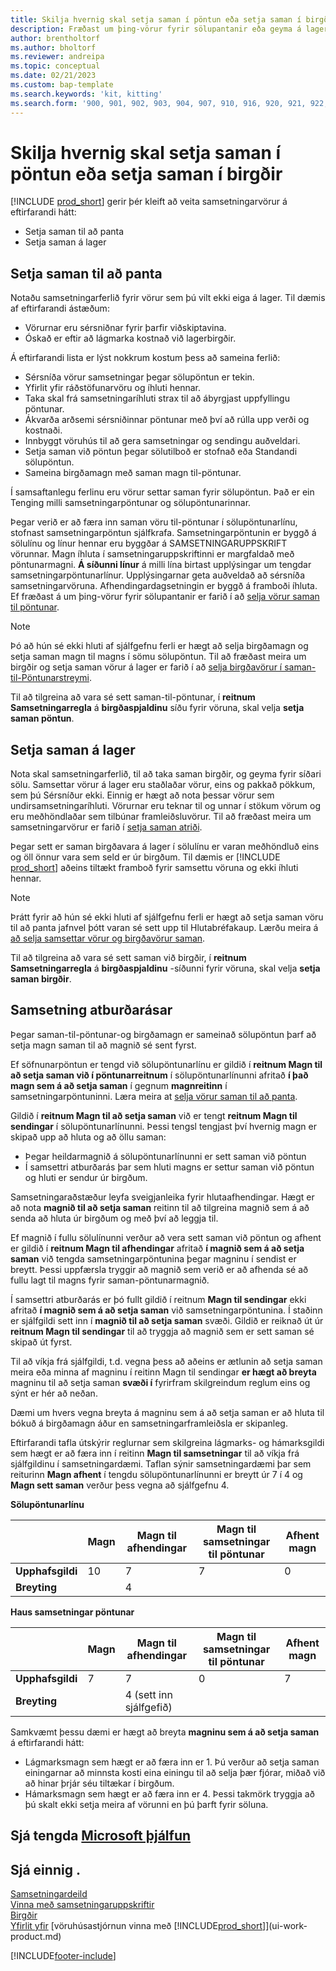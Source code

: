 ```yaml
---
title: Skilja hvernig skal setja saman í pöntun eða setja saman í birgðir
description: Fræðast um þing-vörur fyrir sölupantanir eða geyma á lager fyrir síðari sölu.
author: brentholtorf
ms.author: bholtorf
ms.reviewer: andreipa
ms.topic: conceptual
ms.date: 02/21/2023
ms.custom: bap-template
ms.search.keywords: 'kit, kitting'
ms.search.form: '900, 901, 902, 903, 904, 907, 910, 916, 920, 921, 922, 923, 940, 941, 942, 930, 931, 932, 914, 915, 905'
---
```

# <a name="understanding-assemble-to-order-and-assemble-to-stock" />Skilja hvernig skal setja saman í pöntun eða setja saman í birgðir

[!INCLUDE [prod_short](includes/prod_short.md)] gerir þér kleift að veita samsetningarvörur á eftirfarandi hátt:

* Setja saman til að panta  
* Setja saman á lager  

## <a name="assemble-to-order" />Setja saman til að panta

Notaðu samsetningarferlið fyrir vörur sem þú vilt ekki eiga á lager. Til dæmis af eftirfarandi ástæðum:

* Vörurnar eru sérsniðnar fyrir þarfir viðskiptavina.
* Óskað er eftir að lágmarka kostnað við lagerbirgðir.

Á eftirfarandi lista er lýst nokkrum kostum þess að sameina ferlið:  

* Sérsníða vörur samsetningar þegar sölupöntun er tekin.  
* Yfirlit yfir ráðstöfunarvöru og íhluti hennar.  
* Taka skal frá samsetningaríhluti strax til að ábyrgjast uppfyllingu pöntunar.  
* Ákvarða arðsemi sérsniðinnar pöntunar með því að rúlla upp verði og kostnaði.  
* Innbyggt vöruhús til að gera samsetningar og sendingu auðveldari.  
* Setja saman við pöntun þegar sölutilboð er stofnað eða Standandi sölupöntun.  
* Sameina birgðamagn með saman magn til-pöntunar.  

Í samsaftanlegu ferlinu eru vörur settar saman fyrir sölupöntun. Það er ein Tenging milli samsetningarpöntunar og sölupöntunarinnar.  

Þegar verið er að færa inn saman vöru til-pöntunar í sölupöntunarlínu, stofnast samsetningarpöntun sjálfkrafa. Samsetningarpöntunin er byggð á sölulínu og línur hennar eru byggðar á SAMSETNINGARUPPSKRIFT vörunnar. Magn íhluta í samsetningaruppskriftinni er margfaldað með pöntunarmagni.  **Á síðunni línur**  á milli lína birtast upplýsingar um tengdar samsetningarpöntunarlínur. Upplýsingarnar geta auðveldað að sérsníða samsetningarvöruna. Afhendingardagsetningin er byggð á framboði íhluta. Ef fræðast á um þing-vörur fyrir sölupantanir er farið í að  [selja vörur saman til pöntunar](assembly-how-to-sell-items-assembled-to-order.md).  

> [!NOTE]  
> Þó að hún sé ekki hluti af sjálfgefnu ferli er hægt að selja birgðamagn og setja saman magn til magns í sömu sölupöntun. Til að fræðast meira um birgðir og setja saman vörur á lager er farið í að  [selja birgðavörur í saman-til-Pöntunarstreymi](assembly-how-to-sell-inventory-items-in-assemble-to-order-flows.md).  

Til að tilgreina að vara sé sett saman-til-pöntunar, í  **reitnum Samsetningarregla**  á  **birgðaspjaldinu**  síðu fyrir vöruna, skal velja  **setja saman pöntun**.  

## <a name="assemble-to-stock" />Setja saman á lager

Nota skal samsetningarferlið, til að taka saman birgðir, og geyma fyrir síðari sölu. Samsettar vörur á lager eru staðlaðar vörur, eins og pakkað pökkum, sem þú Sérsníður ekki. Einnig er hægt að nota þessar vörur sem undirsamsetningaríhluti. Vörurnar eru teknar til og unnar í stökum vörum og eru meðhöndlaðar sem tilbúnar framleiðsluvörur. Til að fræðast meira um samsetningarvörur er farið í  [setja saman atriði](assembly-how-to-assemble-items.md).  

Þegar sett er saman birgðavara á lager í sölulínu er varan meðhöndluð eins og öll önnur vara sem seld er úr birgðum. Til dæmis er  [!INCLUDE [prod_short](includes/prod_short.md)]  aðeins tiltækt framboð fyrir samsettu vöruna og ekki íhluti hennar.  

> [!NOTE]  
> Þrátt fyrir að hún sé ekki hluti af sjálfgefnu ferli er hægt að setja saman vöru til að panta jafnvel þótt varan sé sett upp til Hlutabréfakaup. Lærðu meira á  [að selja samsettar vörur og birgðavörur saman](assembly-how-to-sell-assemble-to-order-items-and-inventory-items-together.md).  

Til að tilgreina að vara sé sett saman við birgðir, í  **reitnum Samsetningarregla**  á  **birgðaspjaldinu**  -síðunni fyrir vöruna, skal velja  **setja saman birgðir**.  

## <a name="combination-scenarios" />Samsetning atburðarásar

Þegar saman-til-pöntunar-og birgðamagn er sameinað sölupöntun þarf að setja magn saman til að magnið sé sent fyrst.  

Ef söfnunarpöntun er tengd við sölupöntunarlínu er gildið í  **reitnum Magn til að setja saman við í pöntunarreitnum**  í sölupöntunarlínunni afritað  **í það magn sem á að setja saman**  í gegnum  **magnreitinn**  í samsetningarpöntuninni. Læra meira at  [selja vörur saman til að panta](assembly-how-to-sell-items-assembled-to-order.md).  

Gildið í  **reitnum Magn til að setja saman**  við er tengt  **reitnum Magn til sendingar**  í sölupöntunarlínunni. Þessi tengsl tengjast því hvernig magn er skipað upp að hluta og að öllu saman:

* Þegar heildarmagnið á sölupöntunarlínunni er sett saman við pöntun
* Í samsettri atburðarás þar sem hluti magns er settur saman við pöntun og hluti er sendur úr birgðum.

Samsetningaraðstæður leyfa sveigjanleika fyrir hlutaafhendingar. Hægt er að nota  **magnið til að setja saman**  reitinn til að tilgreina magnið sem á að senda að hluta úr birgðum og með því að leggja til.  

Ef magnið í fullu sölulínunni verður að vera sett saman við pöntun og afhent er gildið í  **reitnum Magn til afhendingar**  afritað  **í magnið sem á að setja saman**  við tengda samsetningarpöntunina þegar magninu í sendist er breytt. Þessi uppfærsla tryggir að magnið sem verið er að afhenda sé að fullu lagt til magns fyrir saman-pöntunarmagnið.  

Í samsettri atburðarás er þó fullt gildið í reitnum  **Magn til sendingar**  ekki afritað  **í magnið sem á að setja saman**  við samsetningarpöntunina. Í staðinn er sjálfgildi sett inn í  **magnið til að setja saman**  svæði. Gildið er reiknað út úr  **reitnum Magn til sendingar**  til að tryggja að magnið sem er sett saman sé skipað út fyrst.

Til að víkja frá sjálfgildi, t.d. vegna þess að aðeins er ætlunin að setja saman meira eða minna af magninu í reitinn Magn til sendingar  **er hægt að breyta**  magninu til að setja saman  **svæði í**  fyrirfram skilgreindum reglum eins og sýnt er hér að neðan.  

Dæmi um hvers vegna breyta á magninu sem á að setja saman er að hluta til bókuð á birgðamagn áður en samsetningarframleiðsla er skipanleg.  

Eftirfarandi tafla útskýrir reglurnar sem skilgreina lágmarks- og hámarksgildi sem hægt er að færa inn í reitinn **Magn til samsetningar** til að víkja frá sjálfgildinu í samsetningardæmi. Taflan sýnir samsetningardæmi þar sem reiturinn **Magn afhent** í tengdu sölupöntunarlínunni er breytt úr 7 í 4 og **Magn sett saman** verður þess vegna að sjálfgefnu 4.  

**Sölupöntunarlínu**

|                | **Magn** | **Magn til afhendingar** | **Magn til samsetningar til pöntunar** | **Afhent magn** |
|----------------|--------------|------------------|-------------------------------|----------------------|
|**Upphafsgildi**| 10          | 7                | 7                             | 0                    |
|**Breyting**      |              | 4                |                               |                      |

**Haus samsetningar pöntunar**

|                | **Magn** | **Magn til afhendingar** | **Magn til samsetningar til pöntunar** | **Afhent magn** |
|----------------|--------------|------------------|-------------------------------|----------------------|
|**Upphafsgildi**| 7           | 7                | 0                             | 7                    |
|**Breyting**      |              | 4 (sett inn sjálfgefið)|                         |                      |

Samkvæmt þessu dæmi er hægt að breyta  **magninu sem á að setja saman**  á eftirfarandi hátt:  

* Lágmarksmagn sem hægt er að færa inn er 1. Þú verður að setja saman einingarnar að minnsta kosti eina einingu til að selja þær fjórar, miðað við að hinar þrjár séu tiltækar í birgðum.  
* Hámarksmagn sem hægt er að færa inn er 4. Þessi takmörk tryggja að þú skalt ekki setja meira af vörunni en þú þarft fyrir söluna.  

## <a name="see-related-microsoft-trainingtrainingpathsassemble-items-dynamics--business-central" />Sjá tengda [Microsoft þjálfun](/training/paths/assemble-items-dynamics-365-business-central/)

## <a name="see-also" />Sjá einnig .

[Samsetningardeild](assembly-assemble-items.md)  
[Vinna með samsetningaruppskriftir](assembly-how-work-assembly-boms.md)  
[Birgðir](inventory-manage-inventory.md)  
[Yfirlit yfir](design-details-warehouse-management.md)
[vöruhúsastjórnun vinna með [!INCLUDE[prod_short](includes/prod_short.md)]](ui-work-product.md)

[!INCLUDE[footer-include](includes/footer-banner.md)]
